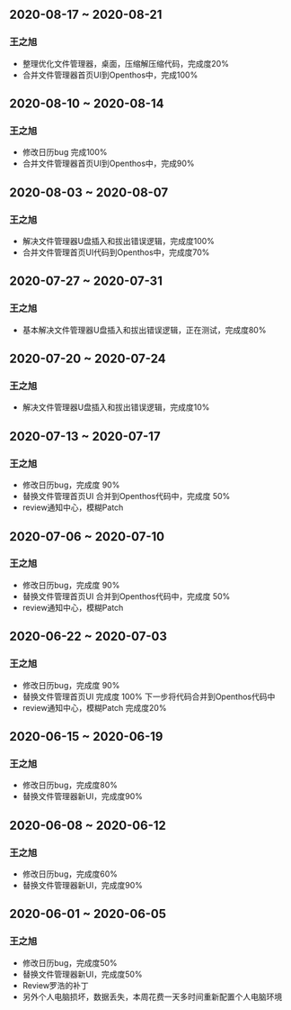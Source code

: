 ## 2020-08-17 ~ 2020-08-21
### 王之旭
- 整理优化文件管理器，桌面，压缩解压缩代码，完成度20%
- 合并文件管理器首页UI到Openthos中，完成100%

## 2020-08-10 ~ 2020-08-14
### 王之旭
- 修改日历bug 完成100%
- 合并文件管理器首页UI到Openthos中，完成90%

## 2020-08-03 ~ 2020-08-07
### 王之旭
- 解决文件管理器U盘插入和拔出错误逻辑，完成度100%
- 合并文件管理首页UI代码到Openthos中，完成度70%

## 2020-07-27 ~ 2020-07-31
### 王之旭
- 基本解决文件管理器U盘插入和拔出错误逻辑，正在测试，完成度80%

## 2020-07-20 ~ 2020-07-24
### 王之旭
- 解决文件管理器U盘插入和拔出错误逻辑，完成度10%

## 2020-07-13 ~ 2020-07-17
### 王之旭
- 修改日历bug，完成度 90%
- 替换文件管理首页UI 合并到Openthos代码中，完成度 50%
- review通知中心，模糊Patch

## 2020-07-06 ~ 2020-07-10
### 王之旭
- 修改日历bug，完成度 90%
- 替换文件管理首页UI 合并到Openthos代码中，完成度 50%
- review通知中心，模糊Patch

## 2020-06-22 ~ 2020-07-03
### 王之旭
- 修改日历bug，完成度 90%
- 替换文件管理首页UI 完成度 100% 下一步将代码合并到Openthos代码中
- review通知中心，模糊Patch 完成度20%

## 2020-06-15 ~ 2020-06-19
### 王之旭
- 修改日历bug，完成度80%
- 替换文件管理器新UI，完成度90%

## 2020-06-08 ~ 2020-06-12
### 王之旭
- 修改日历bug，完成度60%
- 替换文件管理器新UI，完成度90%

## 2020-06-01 ~ 2020-06-05
### 王之旭
- 修改日历bug，完成度50%
- 替换文件管理器新UI，完成度50%
- Review罗浩的补丁
- 另外个人电脑损坏，数据丢失，本周花费一天多时间重新配置个人电脑环境



